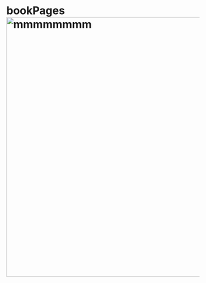 # bookPages<img width="677" alt="mmmmmmmm" src="https://github.com/user-attachments/assets/fd0394d2-9642-4580-94d0-020a856f4aaf">
